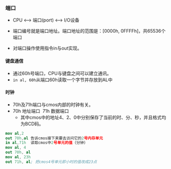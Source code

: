 ### 端口

* CPU <—> 端口(port)  <—> I/O设备

* 端口编号就是端口地址。端口地址的范围是：[0000h, 0FFFFh]，共65536个端口

* 对端口操作使用指令in与out实现。
#### 键盘通信
* 通过60h号端口，CPU与键盘之间可以建立通讯。
* `in al, 60h`从端口60h读取一个字节并存放到AL中
#### 时钟
* 70h及71h端口与cmos内部的时钟有关。
* 70h 地址端口  71h 数据端口
  * 其中cmos中的地址4、2、0中分别保存了当前的时、分、秒，并且格式均为BCD码。

```nasm
mov al,2
out 70h,al 告诉cmos接下来要去访问它的2号内存单元
in al,71h  读取cmos中2号单元的值（分钟）
mov al, 4
out 70h, al
mov al, 23h
out 71h, al; 把cmos4号单元即小时的值改成23点
```
